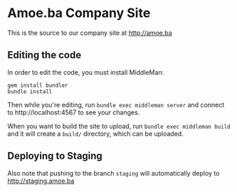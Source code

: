 Amoe.ba Company Site
================================

This is the source to our company site at http://amoe.ba

Editing the code
-------------------------

In order to edit the code, you must install MiddleMan:

```
gem install bundler
bundle install
```

Then while you're editing, run `bundle exec middleman server` and connect to http://localhost:4567 to see your changes.

When you want to build the site to upload, run `bundle exec middleman build` and it will create a `build/` directory, which can be uploaded.

Deploying to Staging
-------------------------

Also note that pushing to the branch `staging` will automatically deploy to http://staging.amoe.ba
